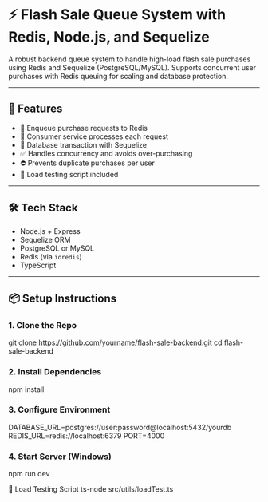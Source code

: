 # ⚡ Flash Sale Queue System with Redis, Node.js, and Sequelize

A robust backend queue system to handle high-load flash sale purchases using Redis and Sequelize (PostgreSQL/MySQL). Supports concurrent user purchases with Redis queuing for scaling and database protection.

---

## 🚀 Features

- 🧾 Enqueue purchase requests to Redis
- 🧵 Consumer service processes each request
- 💾 Database transaction with Sequelize
- ✅ Handles concurrency and avoids over-purchasing
- ⛔ Prevents duplicate purchases per user
- 🧪 Load testing script included

---

## 🛠️ Tech Stack

- Node.js + Express
- Sequelize ORM
- PostgreSQL or MySQL
- Redis (via `ioredis`)
- TypeScript

---

## 📦 Setup Instructions

### 1. Clone the Repo
git clone https://github.com/yourname/flash-sale-backend.git
cd flash-sale-backend

### 2. Install Dependencies
npm install

### 3. Configure Environment
DATABASE_URL=postgres://user:password@localhost:5432/yourdb
REDIS_URL=redis://localhost:6379
PORT=4000

### 4. Start Server (Windows)
npm run dev

🧪 Load Testing Script
ts-node src/utils/loadTest.ts

```bash

